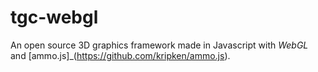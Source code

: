 # tgc-webgl
An open source 3D graphics framework made in Javascript with _WebGL_ and [ammo.js]_(https://github.com/kripken/ammo.js).



